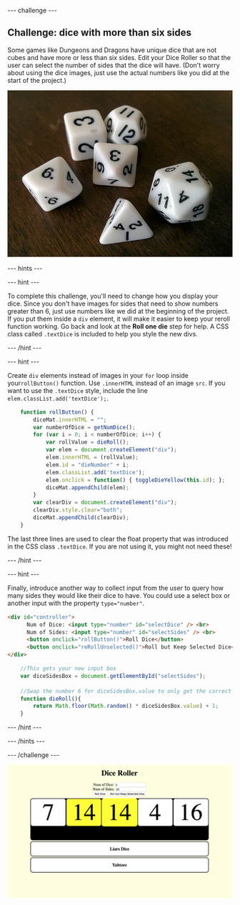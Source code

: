 --- challenge ---

## Challenge: dice with more than six sides

Some games like Dungeons and Dragons have unique dice that are not cubes and have more or less than six sides. Edit your Dice Roller so that the user can select the number of sides that the dice will have. (Don't worry about using the dice images, just use the actual numbers like you did at the start of the project.)

![Dice with 4, 6, 8, 10, 12 and 20 sides](images/diceTypes.jpg)

--- hints ---

--- hint ---

To complete this challenge, you'll need to change how you display your dice. Since you don't have images for sides that need to show numbers greater than 6, just use numbers like we did at the beginning of the project. If you put them inside a `div` element, it will make it easier to keep your reroll function working. Go back and look at the **Roll one die** step for help. A CSS class called `.textDice` is included to help you style the new divs.

--- /hint ---

--- hint ---

Create `div` elements instead of images in your `for` loop inside your`rollButton()` function. Use `.innerHTML` instead of an image `src`. If you want to use the `.textDice` style, include the line `elem.classList.add('textDice');`.

```javascript
    function rollButton() {
        diceMat.innerHTML = "";
        var numberOfDice = getNumDice();
        for (var i = 0; i < numberOfDice; i++) {
            var rollValue = dieRoll();
            var elem = document.createElement("div");
            elem.innerHTML = (rollValue);
            elem.id = "dieNumber" + i;
            elem.classList.add('textDice');    
            elem.onclick = function() { toggleDieYellow(this.id); };
            diceMat.appendChild(elem);
        }
        var clearDiv = document.createElement("div");
        clearDiv.style.clear="both";
        diceMat.appendChild(clearDiv);
    }
```

The last three lines are used to clear the float property that was introduced in the CSS class `.textDice`. If you are not using it, you might not need these!

--- /hint ---

--- hint ---

Finally, introduce another way to collect input from the user to query how many sides they would like their dice to have. You could use a select box or another input with the property `type="number"`.

```html
<div id="controller">
      Num of Dice: <input type="number" id="selectDice" /> <br>
      Num of Sides: <input type="number" id="selectSides" /> <br>
      <button onclick="rollButton()">Roll Dice</button>
      <button onclick="reRollUnselected()">Roll but Keep Selected Dice</button>
</div>
```

```javascript
    //This gets your new input box
    var diceSidesBox = document.getElementById("selectSides");

    //Swap the number 6 for diceSidesBox.value to only get the correct numbers
    function dieRoll(){
        return Math.floor(Math.random() * diceSidesBox.value) + 1;
    }
```

--- /hint ---

--- /hints ---

--- /challenge ---

![Image of the project at the end of this challenge](images/step9Image.png)
